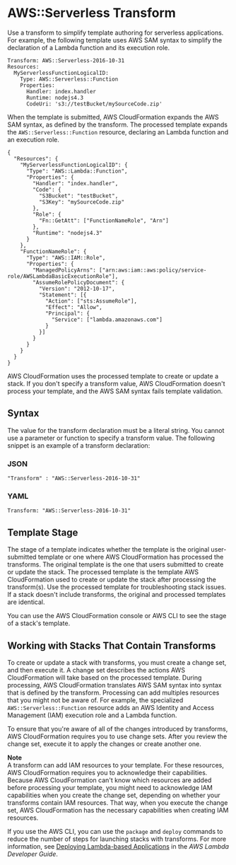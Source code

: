 # AWS::Serverless Transform<a name="transform-aws-serverless"></a>

Use a transform to simplify template authoring for serverless applications\. For example, the following template uses AWS SAM syntax to simplify the declaration of a Lambda function and its execution role\.

```
Transform: AWS::Serverless-2016-10-31
Resources:
  MyServerlessFunctionLogicalID:
    Type: AWS::Serverless::Function
    Properties:
      Handler: index.handler
      Runtime: nodejs4.3
      CodeUri: 's3://testBucket/mySourceCode.zip'
```

When the template is submitted, AWS CloudFormation expands the AWS SAM syntax, as defined by the transform\. The processed template expands the `AWS::Serverless::Function` resource, declaring an Lambda function and an execution role\.

```
{
  "Resources": {
    "MyServerlessFunctionLogicalID": {
      "Type": "AWS::Lambda::Function",
      "Properties": {
        "Handler": "index.handler",
        "Code": {
          "S3Bucket": "testBucket",
          "S3Key": "mySourceCode.zip"
        },
        "Role": {
          "Fn::GetAtt": ["FunctionNameRole", "Arn"]
        },
        "Runtime": "nodejs4.3"
      }
    },
    "FunctionNameRole": {
      "Type": "AWS::IAM::Role",
      "Properties": {
        "ManagedPolicyArns": ["arn:aws:iam::aws:policy/service-role/AWSLambdaBasicExecutionRole"],
        "AssumeRolePolicyDocument": {
          "Version": "2012-10-17",
          "Statement": [{
            "Action": ["sts:AssumeRole"],
            "Effect": "Allow",
            "Principal": {
              "Service": ["lambda.amazonaws.com"]
            }
          }]
        }
      }
    }
  }
}
```

AWS CloudFormation uses the processed template to create or update a stack\. If you don't specify a transform value, AWS CloudFormation doesn't process your template, and the AWS SAM syntax fails template validation\.

## Syntax<a name="w3ab2c17c15c23c21c13"></a>

The value for the transform declaration must be a literal string\. You cannot use a parameter or function to specify a transform value\. The following snippet is an example of a transform declaration:

### JSON<a name="transform-section-structure-syntax.json"></a>

```
"Transform" : "AWS::Serverless-2016-10-31"
```

### YAML<a name="transform-section-structure-syntax.yaml"></a>

```
Transform: "AWS::Serverless-2016-10-31"
```

## Template Stage<a name="transform-section-structure-template-stage"></a>

The stage of a template indicates whether the template is the original user\-submitted template or one where AWS CloudFormation has processed the transforms\. The original template is the one that users submitted to create or update the stack\. The processed template is the template AWS CloudFormation used to create or update the stack after processing the transform\(s\)\. Use the processed template for troubleshooting stack issues\. If a stack doesn't include transforms, the original and processed templates are identical\.

You can use the AWS CloudFormation console or AWS CLI to see the stage of a stack's template\.

## Working with Stacks That Contain Transforms<a name="transform-section-structure-change-set"></a>

To create or update a stack with transforms, you must create a change set, and then execute it\. A change set describes the actions AWS CloudFormation will take based on the processed template\. During processing, AWS CloudFormation translates AWS SAM syntax into syntax that is defined by the transform\. Processing can add multiples resources that you might not be aware of\. For example, the specialized `AWS::Serverless::Function` resource adds an AWS Identity and Access Management \(IAM\) execution role and a Lambda function\.

To ensure that you're aware of all of the changes introduced by transforms, AWS CloudFormation requires you to use change sets\. After you review the change set, execute it to apply the changes or create another one\.

**Note**  
A transform can add IAM resources to your template\. For these resources, AWS CloudFormation requires you to acknowledge their capabilities\. Because AWS CloudFormation can't know which resources are added before processing your template, you might need to acknowledge IAM capabilities when you create the change set, depending on whether your transforms contain IAM resources\. That way, when you execute the change set, AWS CloudFormation has the necessary capabilities when creating IAM resources\.

If you use the AWS CLI, you can use the `package` and `deploy` commands to reduce the number of steps for launching stacks with transforms\. For more information, see [Deploying Lambda\-based Applications](http://docs.aws.amazon.com/lambda/latest/dg/deploying-lambda-apps.html) in the *AWS Lambda Developer Guide*\.